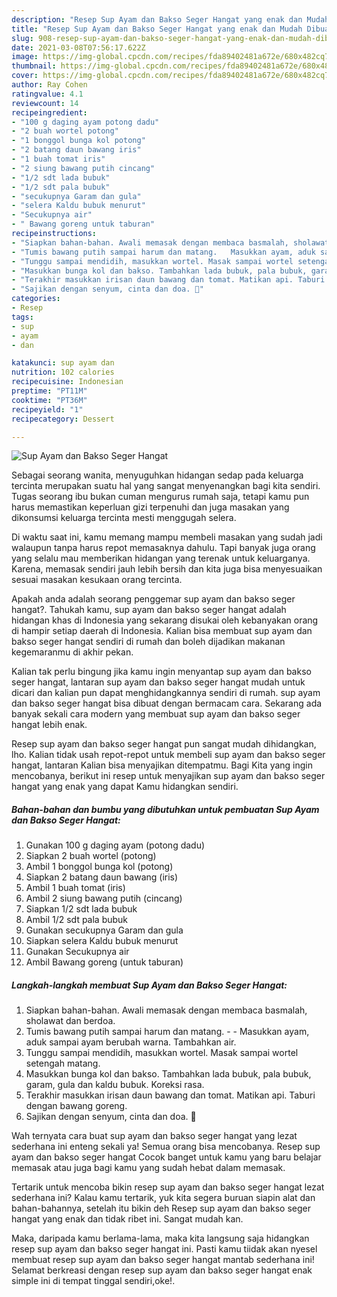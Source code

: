 ```yaml
---
description: "Resep Sup Ayam dan Bakso Seger Hangat yang enak dan Mudah Dibuat"
title: "Resep Sup Ayam dan Bakso Seger Hangat yang enak dan Mudah Dibuat"
slug: 908-resep-sup-ayam-dan-bakso-seger-hangat-yang-enak-dan-mudah-dibuat
date: 2021-03-08T07:56:17.622Z
image: https://img-global.cpcdn.com/recipes/fda89402481a672e/680x482cq70/sup-ayam-dan-bakso-seger-hangat-foto-resep-utama.jpg
thumbnail: https://img-global.cpcdn.com/recipes/fda89402481a672e/680x482cq70/sup-ayam-dan-bakso-seger-hangat-foto-resep-utama.jpg
cover: https://img-global.cpcdn.com/recipes/fda89402481a672e/680x482cq70/sup-ayam-dan-bakso-seger-hangat-foto-resep-utama.jpg
author: Ray Cohen
ratingvalue: 4.1
reviewcount: 14
recipeingredient:
- "100 g daging ayam potong dadu"
- "2 buah wortel potong"
- "1 bonggol bunga kol potong"
- "2 batang daun bawang iris"
- "1 buah tomat iris"
- "2 siung bawang putih cincang"
- "1/2 sdt lada bubuk"
- "1/2 sdt pala bubuk"
- "secukupnya Garam dan gula"
- "selera Kaldu bubuk menurut"
- "Secukupnya air"
- " Bawang goreng untuk taburan"
recipeinstructions:
- "Siapkan bahan-bahan. Awali memasak dengan membaca basmalah, sholawat dan berdoa."
- "Tumis bawang putih sampai harum dan matang.   Masukkan ayam, aduk sampai ayam berubah warna. Tambahkan air."
- "Tunggu sampai mendidih, masukkan wortel. Masak sampai wortel setengah matang."
- "Masukkan bunga kol dan bakso. Tambahkan lada bubuk, pala bubuk, garam, gula dan kaldu bubuk. Koreksi rasa."
- "Terakhir masukkan irisan daun bawang dan tomat. Matikan api. Taburi dengan bawang goreng."
- "Sajikan dengan senyum, cinta dan doa. 🖤"
categories:
- Resep
tags:
- sup
- ayam
- dan

katakunci: sup ayam dan 
nutrition: 102 calories
recipecuisine: Indonesian
preptime: "PT11M"
cooktime: "PT36M"
recipeyield: "1"
recipecategory: Dessert

---
```



![Sup Ayam dan Bakso Seger Hangat](https://img-global.cpcdn.com/recipes/fda89402481a672e/680x482cq70/sup-ayam-dan-bakso-seger-hangat-foto-resep-utama.jpg)

Sebagai seorang wanita, menyuguhkan hidangan sedap pada keluarga tercinta merupakan suatu hal yang sangat menyenangkan bagi kita sendiri. Tugas seorang ibu bukan cuman mengurus rumah saja, tetapi kamu pun harus memastikan keperluan gizi terpenuhi dan juga masakan yang dikonsumsi keluarga tercinta mesti menggugah selera.

Di waktu  saat ini, kamu memang mampu membeli masakan yang sudah jadi walaupun tanpa harus repot memasaknya dahulu. Tapi banyak juga orang yang selalu mau memberikan hidangan yang terenak untuk keluarganya. Karena, memasak sendiri jauh lebih bersih dan kita juga bisa menyesuaikan sesuai masakan kesukaan orang tercinta. 



Apakah anda adalah seorang penggemar sup ayam dan bakso seger hangat?. Tahukah kamu, sup ayam dan bakso seger hangat adalah hidangan khas di Indonesia yang sekarang disukai oleh kebanyakan orang di hampir setiap daerah di Indonesia. Kalian bisa membuat sup ayam dan bakso seger hangat sendiri di rumah dan boleh dijadikan makanan kegemaranmu di akhir pekan.

Kalian tak perlu bingung jika kamu ingin menyantap sup ayam dan bakso seger hangat, lantaran sup ayam dan bakso seger hangat mudah untuk dicari dan kalian pun dapat menghidangkannya sendiri di rumah. sup ayam dan bakso seger hangat bisa dibuat dengan bermacam cara. Sekarang ada banyak sekali cara modern yang membuat sup ayam dan bakso seger hangat lebih enak.

Resep sup ayam dan bakso seger hangat pun sangat mudah dihidangkan, lho. Kalian tidak usah repot-repot untuk membeli sup ayam dan bakso seger hangat, lantaran Kalian bisa menyajikan ditempatmu. Bagi Kita yang ingin mencobanya, berikut ini resep untuk menyajikan sup ayam dan bakso seger hangat yang enak yang dapat Kamu hidangkan sendiri.

<!--inarticleads1-->

##### Bahan-bahan dan bumbu yang dibutuhkan untuk pembuatan Sup Ayam dan Bakso Seger Hangat:

1. Gunakan 100 g daging ayam (potong dadu)
1. Siapkan 2 buah wortel (potong)
1. Ambil 1 bonggol bunga kol (potong)
1. Siapkan 2 batang daun bawang (iris)
1. Ambil 1 buah tomat (iris)
1. Ambil 2 siung bawang putih (cincang)
1. Siapkan 1/2 sdt lada bubuk
1. Ambil 1/2 sdt pala bubuk
1. Gunakan secukupnya Garam dan gula
1. Siapkan selera Kaldu bubuk menurut
1. Gunakan Secukupnya air
1. Ambil  Bawang goreng (untuk taburan)




<!--inarticleads2-->

##### Langkah-langkah membuat Sup Ayam dan Bakso Seger Hangat:

1. Siapkan bahan-bahan. Awali memasak dengan membaca basmalah, sholawat dan berdoa.
1. Tumis bawang putih sampai harum dan matang.  -  - Masukkan ayam, aduk sampai ayam berubah warna. Tambahkan air.
1. Tunggu sampai mendidih, masukkan wortel. Masak sampai wortel setengah matang.
1. Masukkan bunga kol dan bakso. Tambahkan lada bubuk, pala bubuk, garam, gula dan kaldu bubuk. Koreksi rasa.
1. Terakhir masukkan irisan daun bawang dan tomat. Matikan api. Taburi dengan bawang goreng.
1. Sajikan dengan senyum, cinta dan doa. 🖤




Wah ternyata cara buat sup ayam dan bakso seger hangat yang lezat sederhana ini enteng sekali ya! Semua orang bisa mencobanya. Resep sup ayam dan bakso seger hangat Cocok banget untuk kamu yang baru belajar memasak atau juga bagi kamu yang sudah hebat dalam memasak.

Tertarik untuk mencoba bikin resep sup ayam dan bakso seger hangat lezat sederhana ini? Kalau kamu tertarik, yuk kita segera buruan siapin alat dan bahan-bahannya, setelah itu bikin deh Resep sup ayam dan bakso seger hangat yang enak dan tidak ribet ini. Sangat mudah kan. 

Maka, daripada kamu berlama-lama, maka kita langsung saja hidangkan resep sup ayam dan bakso seger hangat ini. Pasti kamu tiidak akan nyesel membuat resep sup ayam dan bakso seger hangat mantab sederhana ini! Selamat berkreasi dengan resep sup ayam dan bakso seger hangat enak simple ini di tempat tinggal sendiri,oke!.

